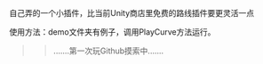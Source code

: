 自己弄的一个小插件，比当前Unity商店里免费的路线插件要更灵活一点

使用方法：demo文件夹有例子，调用PlayCurve方法运行。

>>.......第一次玩Github摸索中.......
